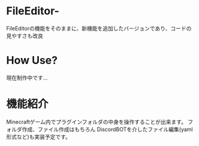 # FileEditor-
FileEditorの機能をそのままに、新機能を追加したバージョンであり、コードの見やすさも改良

# How Use?
現在制作中です...

# 機能紹介
Minecraftゲーム内でプラグインフォルダの中身を操作することが出来ます。
フォルダ作成、ファイル作成はもちろん DiscordBOTを介したファイル編集(yaml形式など)も実装予定です。
